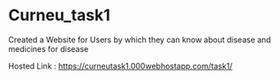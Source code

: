 # Curneu_task1

Created a Website for Users by which they can know about disease and medicines for disease

Hosted Link : https://curneutask1.000webhostapp.com/task1/
